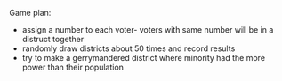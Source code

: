 Game plan:
- assign a number to each voter- voters with same number will be in a distruct together
- randomly draw districts about 50 times and record results
- try to make a gerrymandered district where minority had the more power than their population
